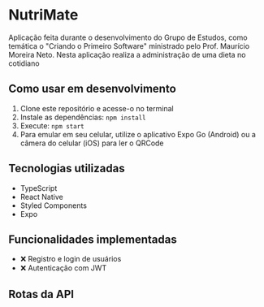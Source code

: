# NutriMate 

Aplicação feita durante o desenvolvimento do Grupo de Estudos, como temática o "Criando o Primeiro Software" ministrado pelo Prof. Maurício Moreira Neto. Nesta aplicação realiza a administração de uma dieta no cotidiano

## Como usar em desenvolvimento

1. Clone este repositório e acesse-o no terminal
2. Instale as dependências: `npm install`
3. Execute: `npm start`
4. Para emular em seu celular, utilize o aplicativo Expo Go (Android) ou a câmera do celular (iOS) para ler o QRCode

## Tecnologias utilizadas

- TypeScript
- React Native
- Styled Components
- Expo

## Funcionalidades implementadas

- ❌ Registro e login de usuários
- ❌ Autenticação com JWT

## Rotas da API
